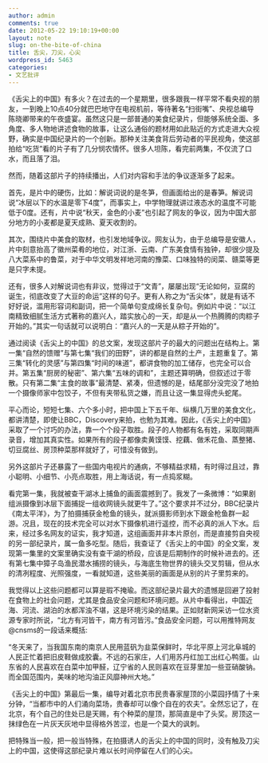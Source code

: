 ```yaml
---
author: admin
comments: true
date: 2012-05-22 19:10:19+00:00
layout: note
slug: on-the-bite-of-china
title: 舌尖，刀尖，心尖
wordpress_id: 5463
categories:
- 文艺批评
---
```


《舌尖上的中国》有多火？在过去的一个星期里，很多跟我一样平常不看央视的朋友，一到晚上10点40分就巴巴地守在电视机前，等待著名“扫街嘴”、央视总编导陈晓卿带来的午夜盛宴。虽然这只是一部普通的美食纪录片，但能够系统全面、多角度、多人物地讲述食物的故事，让这么通俗的题材用如此贴近的方式走进大众视野，确实是中国纪录片的一个创新。那种关注美食背后劳动者的平民视角，使这部拍给“吃货”看的片子有了几分悯农情怀。很多人坦陈，看完前两集，不仅流了口水，而且落了泪。

然而，随着这部片子的持续播出，人们对内容和手法的争议逐渐多了起来。

首先，是片中的硬伤，比如：解说词说的是冬笋，但画面给出的是春笋。解说词说“冰层以下的水温是零下4度”，而事实上，中学物理就讲过液态水的温度不可能低于0度。还有，片中说“秋天，金色的小麦”也引起了网友的争议，因为中国大部分地方的小麦都是夏天成熟、夏天收割的。

其次，围绕片中美食的取材，也引发地域争议。网友认为，由于总编导是安徽人，片中刻意抬高了徽州菜肴的地位，对江浙、云南、广东美食情有独钟，却很少提及八大菜系中的鲁菜，对于中华文明发祥地河南的豫菜、口味独特的闵菜、赣菜等更是只字未提。

还有，很多人对解说词也有非议，觉得过于“文青”，屡屡出现“无论如何，豆腐的诞生，彻底改变了大豆的命运”这样的句子。更有人称之为“舌尖体”，就是有话不好好说，滥用形容词和副词，把一个简单句变成绵长复杂句。例如片中说：“以江南精致细腻生活方式著称的嘉兴人，踏实放心的一天，却是从一个热腾腾的肉粽子开始的。”其实一句话就可以说明白：“嘉兴人的一天是从粽子开始的”。

通过阅读《舌尖上的中国》的总文案，发现这部片子的最大的问题出在结构上。第一集“自然的馈赠”与第七集“我们的田野”，讲的都是自然的土产，主题重复了。第三集“转化的灵感”与第四集“时间的味道”，都讲食物的加工储存，也完全可以合并。第五集“厨房的秘密”、第六集“五味的调和”，主题还算明确，但叙述过于零散。只有第二集“主食的故事”最清楚、紧凑，但遗憾的是，结尾部分没完没了地拍一个摄像师家中包饺子，不但有夹带私货之嫌，而且让这一集显得虎头蛇尾。

平心而论，短短七集、六个多小时，把中国上下五千年、纵横几万里的美食文化，都讲清楚，即使让BBC，Discovery来拍，也勉为其难。因此，《舌尖上的中国》采取了一个讨巧的办法，靠一个个段子取胜。段子的人物都有名有姓，采取同期声录音，增加其真实性。如果所有的段子都像卖黄馍馍、挖藕、做禾花鱼、蒸整猪、切豆腐丝、房顶种菜那样就好了，可惜没有做到。

另外这部片子还暴露了一些国内电视片的通病，不够精益求精，有时得过且过，靠小聪明、小细节、小亮点取胜，用上海话说，有一点捣浆糊。

看完第一集，我就被查干湖冰上捕鱼的画面震撼到了。我发了一条微博：“如果剧组派摄像到冰层下面捕捉一组收网镜头就更牛了。”这个要求并不过分，BBC纪录片《南太平洋》，为了拍摄捕获金枪鱼的镜头，就派摄影师到水下跟金枪鱼群一起游。况且，现在的技术完全可以对水下摄像机进行遥控，而不必真的派人下水。后来，经过多名网友的证实，我才知道，这组画面并非本片原创，而是直接剪自央视的另一部纪录片，属一鱼多吃型。随后，我查证了《舌尖上的中国》的全文案，发现第一集里的文案里确实没有查干湖的桥段，应该是后期制作的时候补进去的。还有第七集中獐子岛渔民潜水捕捞的镜头，与海底生物世界的镜头交叉剪辑，但从水的清冽程度、光照强度，一看就知道，这些美丽的画面是从别的片子里剪来的。

我觉得以上这些问题都可以算是瑕不掩瑜。而这部纪录片最大的遗憾是回避了投射在食物上的社会问题，尤其是食品安全问题和环境问题。从片中看得出，中国近海、河流、湖泊的水都浑浊不堪，这是环境污染的结果。正如财新网采访一位水资源专家时所说，“北方有河皆干，南方有河皆污。”食品安全问题，可以用推特网友@cnsms的一段话来概括:

“冬天来了，当我国东南的南京人民用蓝矾为韭菜保鲜时，华北平原上河北阜城的人民正忙着把旧皮鞋做成胶囊。不远的石家庄，人们用苏丹红加工出红心鸭蛋。山东省的人民喜欢在白菜中加甲醛，辽宁省的人民则喜欢在豆芽里加一些亚硝酸钠。而全国范围内，美味的地沟油正风靡神州大地。”

《舌尖上的中国》第最后一集，编导对着北京市民贵春家屋顶的小菜园抒情了十来分钟，“当都市中的人们涌向菜场，贵春却可以像个自在的农夫”。全然忘记了，在北京，有个自己的住处已是天赐，有个种菜的屋顶，那简直是中了头奖。房顶这一抹绿色在一片灰天灰地中显得格外苦涩，也是一个莫大的讽刺。

把特殊当一般，把一般当特殊，在拍摄诱人的舌尖上的中国的同时，没有触及刀尖上的中国，这使得这部纪录片难以长时间停留在人们的心尖。

